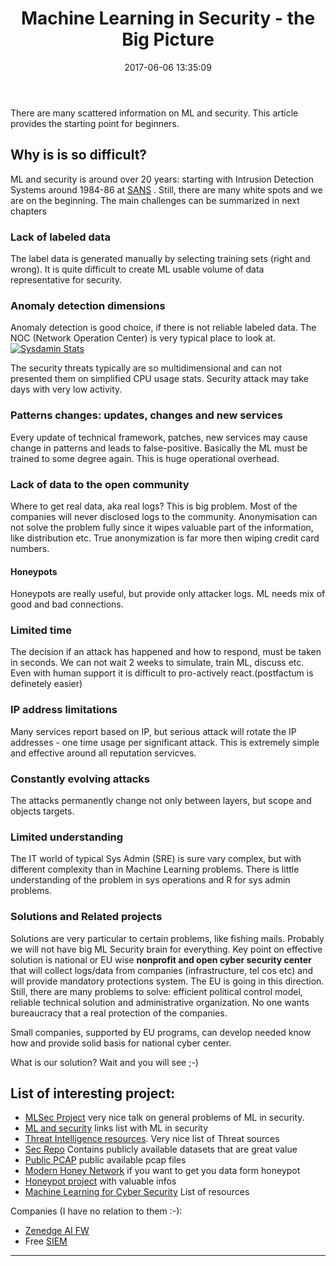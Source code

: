 ﻿---
title: Machine Learning in Security - the Big Picture 
date: 2017-06-06 13:35:09
tags:
 - ai
categories: 
 - AI Firewall
photos:
 - /images/ai/deep_neural_network.jpg
---
There are many scattered information on ML and security. This article provides the starting point for beginners.
<!-- more --> 
## Why is is so difficult?

ML and security is around over 20 years: starting with Intrusion Detection Systems around 1984-86 at [SANS](http://www.sans.org/reading-room/whitepapers/detection/history-evolution-intrusion-detection-344) . Still, there are many white spots and we are on the beginning. The main challenges can be summarized in next chapters

### Lack of labeled data ###
The label data is generated manually by selecting training sets (right and wrong). It is quite difficult to create ML usable volume of data representative for security.
### Anomaly detection dimensions ### 
Anomaly detection is good choice, if there is not reliable labeled data. The NOC (Network Operation Center) is very typical place to look at. 
[![Sysdamin Stats](/images/ai/stats_small.png)](/images/ai/stats_small.png)

The security threats typically are so multidimensional and  can not presented them on simplified CPU usage stats. Security attack may take days with very low activity. 
### Patterns changes: updates, changes and new services ###
Every update of technical framework, patches, new services may cause change in patterns and leads to false-positive. Basically the ML must be trained to some degree again. This is huge operational overhead. 
### Lack of data to the open community ###
Where to get real data, aka real logs? This is big problem. Most of the companies will never disclosed logs to the community.
Anonymisation can not solve the problem fully since it wipes valuable part of the information, like distribution etc. True anonymization is far more then wiping credit card numbers.
#### Honeypots
Honeypots are really useful, but provide only attacker logs. ML needs mix of good and bad connections.
### Limited time ###
The decision if an attack has happened and how to respond, must be taken in seconds. We can not wait 2 weeks to simulate, train ML, discuss etc. Even with human support it is difficult to pro-actively react.(postfactum is definetely easier)

### IP address limitations ###
Many services report based on IP, but serious attack will rotate the IP addresses - one time usage per significant attack. This is extremely simple and effective around all reputation servicves.

### Constantly evolving attacks ###
The attacks permanently change not only between layers, but scope and objects targets.

### Limited understanding ###
The IT  world of typical Sys Admin (SRE) is sure vary complex, but with different complexity than in Machine Learning problems. There is little understanding of the problem in sys operations and R for sys admin problems.

### Solutions and Related projects

Solutions are very particular to certain problems, like fishing mails. Probably we will not have big ML Security brain for everything. 
Key point on effective solution is national or EU wise __nonprofit and open  cyber security center__ that will collect logs/data from companies (infrastructure, tel cos etc) and will provide mandatory protections system. The EU is going in this direction. Still, there are many problems to solve: efficient political control model, reliable technical solution and administrative organization. No one wants bureaucracy that a real protection of the companies. 

Small companies, supported by EU programs, can develop needed know how and provide solid basis for national cyber center. 

What is our solution? Wait and you will see ;-)

## List of interesting project:

- [MLSec Project](https://www.mlsecproject.org/) very nice talk on general problems of ML in security. 
- [ML and security](http://fsecurify.com/machine-learning-and-cyber-security/) links list with ML in security
- [Threat Intelligence resources](https://github.com/hslatman/awesome-threat-intelligence). Very nice list of Threat sources
- [Sec Repo](http://www.secrepo.com/) Contains publicly available datasets that are great value
- [Public PCAP](http://www.netresec.com/?page=PcapFiles) public available pcap files
- [Modern Honey Network](https://threatstream.github.io/mhn/) if you want to get you data form honeypot
- [Honeypot project](https://www.honeynet.org/about) with valuable infos
- [Machine Learning for Cyber Security](https://github.com/wtsxDev/Machine-Learning-for-Cyber-Security) List of resources

Companies (I have no relation to them :-):  

- [Zenedge AI FW](https://www.zenedge.com/ai-waf)
- Free [SIEM](https://siemonster.com/)


---
